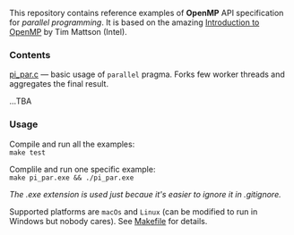 This repository contains reference examples of **OpenMP** API specification for _parallel programming_. It is based on the amazing [Introduction to OpenMP](https://www.youtube.com/playlist?list=PLLX-Q6B8xqZ8n8bwjGdzBJ25X2utwnoEG) by Tim Mattson (Intel).

### Contents

[pi_par.c](pi_par.c) — basic usage of `parallel` pragma. Forks few worker threads and aggregates the final result.

...TBA

### Usage

Compile and run all the examples:\
`make test`

Complile and run one specific example:\
`make pi_par.exe && ./pi_par.exe`

_The .exe extension is used just becaue it's easier to ignore it in .gitignore._

Supported platforms are `macOs` and `Linux` (can be modified to run in Windows but nobody cares). See [Makefile](Makefile) for details.

